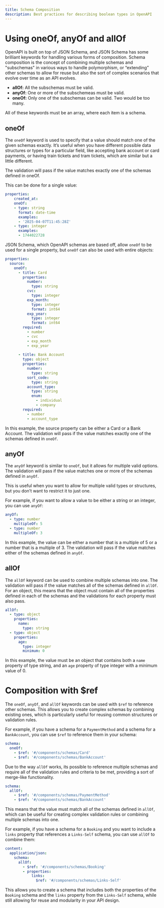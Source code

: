 ```yaml
---
title: Schema Composition
description: Best practices for describing boolean types in OpenAPI
---
```


# Using oneOf, anyOf and allOf

OpenAPI is built on top of JSON Schema, and JSON Schema has some brilliant keywords for handling various forms of composition. Schema composition is the concept of combining multiple schemas and "subschemas" in various ways to handle polymorphism, or “extending” other schemas to allow for reuse but also the sort of complex scenarios that evolve over time as an API evolves.

- **allOf:** All the subschemas must be valid.
- **anyOf:** One or more of the subschemeas must be valid.
- **oneOf:** Only one of the subschemas can be valid. Two would be too many.

All of these keywords must be an array, where each item is a schema. 

## oneOf

The `oneOf` keyword is used to specify that a value should match one of the given schemas exactly. It’s useful when you have different possible data structures or types for a particular field, like accepting bank account or card payments, or having train tickets and tram tickets, which are similar but a little different.

The validation will pass if the value matches exactly one of the schemas defined in oneOf.

This can be done for a single value:

```yaml
properties:
	created_at:
    oneOf:
    - type: string
      format: date-time
      examples:
      - '2025-04-07T11:45:28Z'
    - type: integer
      examples: 
      - 1744022728
```

JSON Schema, which OpenAPI schemas are based off, allow `oneOf` to be used for a single property, but `oneOf` can also be used with entire objects:

```yaml
properties:
  source:
    oneOf:
      - title: Card
        properties:
          number:
            type: string
          cvc:
            type: integer
          exp_month:
            type: integer
            format: int64
          exp_year:
            type: integer
            format: int64
        required:
          - number
          - cvc
          - exp_month
          - exp_year
      
      - title: Bank Account
        type: object
        properties:
          number:
            type: string
          sort_code:
            type: string
          account_type:
            type: string
            enum:
              - individual
              - company
        required:
          - number
          - account_type
```

In this example, the source property can be either a Card or a Bank Account. The validation will pass if the value matches exactly one of the schemas defined in `oneOf`. 

## anyOf

The `anyOf` keyword is similar to `oneOf`, but it allows for multiple valid options. The validation will pass if the value matches one or more of the schemas defined in `anyOf`.

This is useful when you want to allow for multiple valid types or structures, but you don’t want to restrict it to just one.

For example, if you want to allow a value to be either a string or an integer, you can use `anyOf`:

```yaml
anyOf:
  - type: number
    multipleOf: 5
  - type: number
    multipleOf: 3
```

In this example, the value can be either a number that is a multiple of 5 or a number that is a multiple of 3. The validation will pass if the value matches either of the schemas defined in `anyOf`.

## allOf

The `allOf` keyword can be used to combine multiple schemas into one. The validation will pass if the value matches all of the schemas defined in `allOf`. For an object, this means that the object must contain all of the properties defined in each of the schemas and the validations for each property must also pass.

```yaml
allOf:
  - type: object
    properties:
      name:
        type: string
  - type: object
    properties:
      age:
        type: integer
        minimum: 0
```

In this example, the value must be an object that contains both a `name` property of type string, and an `age` property of type integer with a minimum value of 0. 

# Composition with $ref

The `oneOf`, `anyOf`, and `allOf` keywords can be used with `$ref` to reference other schemas. This allows you to create complex schemas by combining existing ones, which is particularly useful for reusing common structures or validation rules.

For example, if you have a schema for a `PaymentMethod` and a schema for a `BankAccount`, you can use `$ref` to reference them in your schema:

```yaml
schema:
  oneOf:
    - $ref: '#/components/schemas/Card'
    - $ref: '#/components/schemas/BankAccount'
```

Due to the way `allOf` works, its possible to reference multiple schemas and require all of the validation rules and criteria to be met, providing a sort of merge-like functionality.

```yaml
schema:
  allOf:
    - $ref: '#/components/schemas/PaymentMethod'
    - $ref: '#/components/schemas/BankAccount'
```

This means that the value must match all of the schemas defined in `allOf`, which can be useful for creating complex validation rules or combining multiple schemas into one.

For example, if you have a schema for a `Booking` and you want to include a `links` property that references a `Links-Self` schema, you can use `allOf` to combine them:

```yaml
content:
  application/json:
    schema:
      allOf:
        - $ref: '#/components/schemas/Booking'
        - properties:
            links:
              $ref: '#/components/schemas/Links-Self'
```

This allows you to create a schema that includes both the properties of the `Booking` schema and the `links` property from the `Links-Self` schema, while still allowing for reuse and modularity in your API design.
